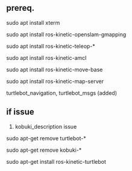 ## prereq.

sudo apt install xterm

sudo apt install ros-kinetic-openslam-gmapping

sudo apt install ros-kinetic-teleop-*

sudo apt install ros-kinetic-amcl

sudo apt install ros-kinetic-move-base

sudo apt install ros-kinetic-map-server

turtlebot_navigation, turtlebot_msgs (added)

## if issue

1. kobuki_description issue

sudo apt-get remove turtlebot-*

sudo apt-get remove kobuki-*

sudo apt-get install ros-kinetic-turtlebot



